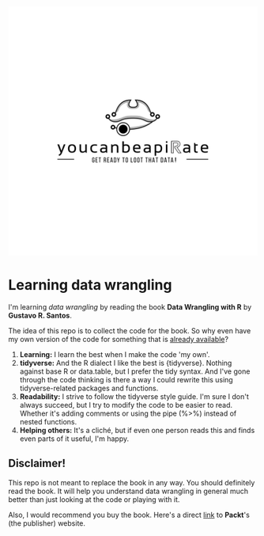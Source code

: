 ![](img/youcanbeapirate-wb-sparkline.jpg)

# Learning data wrangling

I'm learning _data wrangling_ by reading the book __Data Wrangling with R__ by __Gustavo R. Santos__.

The idea of this repo is to collect the code for the book. So why even have my own version of the code for something that is [already available](https://github.com/PacktPublishing/Data-Wrangling-with-R)?

1. __Learning:__ I learn the best when I make the code 'my own'.
2. __tidyverse:__ And the R dialect I like the best is {tidyverse}. Nothing against base R or data.table, but I prefer the tidy syntax. And I've gone through the code thinking is there a way I could rewrite this using tidyverse-related packages and functions.
3. __Readability:__ I strive to follow the tidyverse style guide. I'm sure I don't always succeed, but I try to modify the code to be easier to read. Whether it's adding comments or using the pipe (%>%) instead of nested functions.
4. __Helping others:__ It's a cliché, but if even one person reads this and finds even parts of it useful, I'm happy.

## Disclaimer!
This repo is not meant to replace the book in any way. You should definitely read the book. It will help you understand data wrangling in general much better than just looking at the code or playing with it.

Also, I would recommend you buy the book. Here's a direct [link](https://www.packtpub.com/product/data-wrangling-with-r/9781803235400) to __Packt__'s (the publisher) website.
